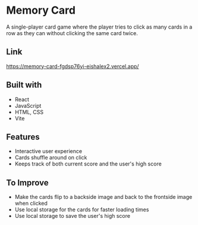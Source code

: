 # Memory Card
A single-player card game where the player tries to click as many cards in a row as they can without clicking the same card twice.

## Link
https://memory-card-fgdsp76yi-eishalex2.vercel.app/

## Built with
- React
- JavaScript
- HTML, CSS
- Vite

## Features
- Interactive user experience
- Cards shuffle around on click
- Keeps track of both current score and the user's high score

## To Improve
- Make the cards flip to a backside image and back to the frontside image when clicked
- Use local storage for the cards for faster loading times
- Use local storage to save the user's high score
